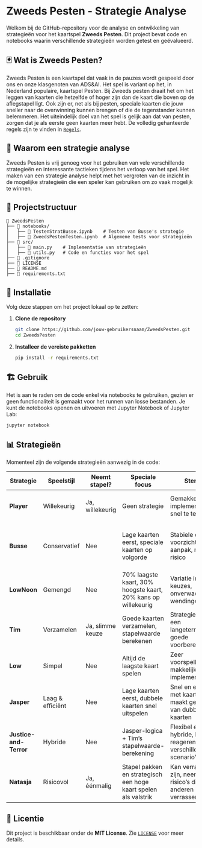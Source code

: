 # Zweeds Pesten - Strategie Analyse

Welkom bij de GitHub-repository voor de analyse en ontwikkeling van strategieën voor het kaartspel **Zweeds Pesten**. Dit project bevat code en notebooks waarin verschillende strategieën worden getest en geëvalueerd.

## 🃏 Wat is Zweeds Pesten?

Zweeds Pesten is een kaartspel dat vaak in de pauzes wordt gespeeld door ons en onze klasgenoten van ADS&AI. Het spel is variant op het, in Nederland populaire, kaartspel Pesten. Bij Zweeds pesten draait het om het leggen van kaarten die hetzelfde of hoger zijn dan de kaart die boven op de aflegstapel ligt. Ook zijn er, net als bij pesten, speciale kaarten die jouw sneller naar de overwinning kunnen brengen of die de tegenstander kunnen belemmeren. Het uiteindelijk doel van het spel is gelijk aan dat van pesten, zorgen dat je als eerste geen kaarten meer hebt. De volledig gehanteerde regels zijn te vinden in [`Regels`](Regels.txt).

## 🎯 Waarom een strategie analyse

Zweeds Pesten is vrij genoeg voor het gebruiken van vele verschillende strategieën en interessante tactieken tijdens het verloop van het spel. Het maken van een strategie analyse helpt met het vergroten van de inzicht in de mogelijke strategieën die een speler kan gebruiken om zo vaak mogelijk te winnen.

## 📁 Projectstructuur

```plaintext
📁 ZweedsPesten
├── 📁 notebooks/
│   ├── 📜 TestenStratBusse.ipynb    # Testen van Busse's strategie
│   ├── 📜 ZweedsPestenTesten.ipynb  # Algemene tests voor strategieën
├── 📁 src/
│   ├── 📜 main.py    # Implementatie van strategieën
│   ├── 📜 utils.py   # Code en functies voor het spel
├── 📜 .gitignore
├── 📜 LICENSE
├── 📜 README.md
├── 📜 requirements.txt
```

## 🚀 Installatie

Volg deze stappen om het project lokaal op te zetten:

1. **Clone de repository**
   ```bash
   git clone https://github.com/jouw-gebruikersnaam/ZweedsPesten.git
   cd ZweedsPesten
   ```

2. **Installeer de vereiste pakketten**
   ```bash
   pip install -r requirements.txt
   ```

## 🏗 Gebruik

Het is aan te raden om de code enkel via notebooks te gebruiken, gezien er geen functionaliteit is gemaakt voor het runnen van losse bestanden. Je kunt de notebooks openen en uitvoeren met Jupyter Notebook of Jupyter Lab:

```bash
jupyter notebook
```

## 📊 Strategieën

Momenteel zijn de volgende strategieën aanwezig in de code:

| Strategie            | Speelstijl       | Neemt stapel? | Speciale focus | Sterkte                                      | Zwakte                                       |
|----------------------|-----------------|--------------|----------------|----------------------------------------------|----------------------------------------------|
| **Player**           | Willekeurig     | Ja, willekeurig | Geen strategie | Gemakkelijk te implementeren, snel te testen | Zeer onvoorspelbaar, geen tactische overwegingen |
| **Busse**            | Conservatief    | Nee | Lage kaarten eerst, speciale kaarten op volgorde | Stabiele en voorzichtige aanpak, minder risico | Beperkte flexibiliteit, kan niet snel reageren op veranderende situaties |
| **LowNoon**          | Gemengd         | Nee | 70% laagste kaart, 30% hoogste kaart, 20% kans op willekeurig | Variatie in keuzes, onverwachte wendingen | Minder consistent dan Busse, onvoorspelbare beslissingen |
| **Tim**              | Verzamelen      | Ja, slimme keuze | Goede kaarten verzamelen, stapelwaarde berekenen | Strategie met een langetermijnvisie, goede voorbereiding | Kan te passief zijn, niet altijd effectief op korte termijn |
| **Low**              | Simpel          | Nee | Altijd de laagste kaart spelen | Zeer voorspelbaar, makkelijk te implementeren | Zeer passief, geen offensieve strategie |
| **Jasper**           | Laag & efficiënt | Nee | Lage kaarten eerst, dubbele kaarten snel uitspelen | Snel en efficiënt met kaarten, maakt gebruik van dubbele kaarten | Onvoldoende focus op de stapel, kan soms te snel spelen |
| **Justice-and-Terror** | Hybride | Nee | Jasper-logica + Tim’s stapelwaarde-berekening | Flexibel en hybride, kan reageren op verschillende scenario's | Complexe beslissingen, kan niet altijd optimaal presteren |
| **Natasja**          | Risicovol       | Ja, éénmalig | Stapel pakken en strategisch een hoge kaart spelen als valstrik | Kan verrassend zijn, neemt risico’s die anderen kunnen verrassen | Risico dat het misgaat, moeilijk om de timing perfect te krijgen |

## 📜 Licentie

Dit project is beschikbaar onder de **MIT License**. Zie [`LICENSE`](LICENSE) voor meer details.
